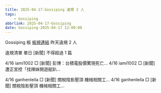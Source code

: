 ```yaml
---
title: 2025-04-17-Gossiping 違規 2 人
tags:
    - Gossiping
abbrlink: 2025-04-17-Gossiping
date: Gossiping-2025-04-17 12:00:00
---
```

Gossiping 板 [板規連結](https://www.ptt.cc/bbs/Gossiping/M.1637425085.A.07D.html)
昨天違規 2 人
<!-- more -->

違規清單
單日 [新聞] 不得超過 1 篇

4/16 iami1002 □ [新聞] 彭博：台積電股價驚現死亡…
4/16 iami1002 □ [新聞] 遭正宮控「找辣妹開遊艇趴…

4/16 ganhenleila □ [新聞] 關稅陰影壓頂 機械相關工…
4/16 ganhenleila □ [新聞] 關稅陰影壓頂 機械相關工…